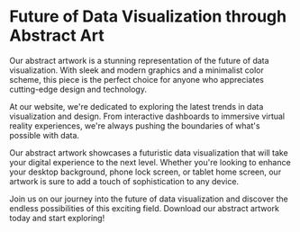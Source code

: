 <!--font:Montserrat-->

# Future of Data Visualization through Abstract Art

Our abstract artwork is a stunning representation of the future of data visualization. With sleek and modern graphics and a minimalist color scheme, this piece is the perfect choice for anyone who appreciates cutting-edge design and technology.

At our website, we're dedicated to exploring the latest trends in data visualization and design. From interactive dashboards to immersive virtual reality experiences, we're always pushing the boundaries of what's possible with data.

Our abstract artwork showcases a futuristic data visualization that will take your digital experience to the next level. Whether you're looking to enhance your desktop background, phone lock screen, or tablet home screen, our artwork is sure to add a touch of sophistication to any device.

Join us on our journey into the future of data visualization and discover the endless possibilities of this exciting field. Download our abstract artwork today and start exploring!

<!--

Write me markdown content of website with wallpaper:

"A wallpaper featuring an abstract illustration of a futuristic data visualization, with sleek and modern graphics and a minimalist color scheme."

The header of the page should not be copy of the text but rather a real content of the website which is using this wallpaper.


---


# Futuristic Data Visualization Wallpaper

Welcome to our website featuring a stunning wallpaper that showcases an abstract illustration of a futuristic data visualization. The wallpaper boasts sleek and modern graphics, with a minimalist color scheme that is sure to add a touch of sophistication to any device.

Whether you're looking to spruce up your desktop background, phone lock screen, or tablet home screen, this wallpaper is the perfect choice for anyone who appreciates cutting-edge design and technology.

So why wait? Download our Futuristic Data Visualization Wallpaper today and take your digital experience to the next level!


---


Heading should not include word "wallpaper". The website should not be about the wallpaper itself, wallpaper is just a related background, rewrite whole content.


---


# Explore the Future of Data Visualization with Our Abstract Illustration

Experience the future of data visualization with our stunning abstract illustration. Featuring sleek and modern graphics with a minimalist color scheme, this artwork is the perfect choice for anyone who appreciates cutting-edge design and technology.

Our abstract illustration showcases a futuristic data visualization that will take your digital experience to the next level. Whether you're looking to enhance your desktop background, phone lock screen, or tablet home screen, our artwork is sure to add a touch of sophistication to any device.

At our website, we're dedicated to exploring the latest trends in data visualization and design. From interactive dashboards to immersive virtual reality experiences, we're always pushing the boundaries of what's possible with data.

So why wait? Join us on our journey into the future of data visualization and download our abstract illustration today!


---


Heading is too long, rewrite whole content.


---


# Discover the Future of Data Visualization with Our Abstract Illustration

Our abstract illustration is a stunning representation of the future of data visualization. With sleek and modern graphics and a minimalist color scheme, this artwork is the perfect choice for anyone who appreciates cutting-edge design and technology.

At our website, we're passionate about exploring the latest trends in data visualization and design. From interactive dashboards to immersive virtual reality experiences, we're always pushing the boundaries of what's possible with data.

Our abstract illustration showcases a futuristic data visualization that will take your digital experience to the next level. Whether you're looking to enhance your desktop background, phone lock screen, or tablet home screen, our artwork is sure to add a touch of sophistication to any device.

Join us on our journey into the future of data visualization and discover the endless possibilities of this exciting field. Download our abstract illustration today and start exploring!


---


Heading is too long, rewrite whole content.


---


# Explore the Future of Data Visualization with Our Abstract Artwork

Our abstract artwork is a stunning representation of the future of data visualization. With sleek and modern graphics and a minimalist color scheme, this piece is the perfect choice for anyone who appreciates cutting-edge design and technology.

At our website, we're dedicated to exploring the latest trends in data visualization and design. From interactive dashboards to immersive virtual reality experiences, we're always pushing the boundaries of what's possible with data.

Our abstract artwork showcases a futuristic data visualization that will take your digital experience to the next level. Whether you're looking to enhance your desktop background, phone lock screen, or tablet home screen, our artwork is sure to add a touch of sophistication to any device.

Join us on our journey into the future of data visualization and discover the endless possibilities of this exciting field. Download our abstract artwork today and start exploring!


---


Write me a Google font which is best fitting for the website.

Pick from the list:
- Open Sans
- Roboto
- Barlow Condensed
- Lobster
- Inter
- IBM Plex Sans
- Poppins
- Dancing Script
- Exo 2
- Futura
- Raleway
- Alegreya
- Montserrat
- Orbitron
- Lato
- Playfair Display
- Great Vibes


Write just the font name nothing else.


---


I recommend using the "Montserrat" font for your website.

-->
